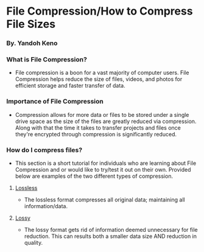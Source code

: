 # File Compression/How to Compress File Sizes
### By. Yandoh Keno


### What is File Compression?
* File compression is a boon for a vast majority of computer users. File Compression helps reduce the size of files, videos, and photos for efficient storage and faster transfer of data. 


### Importance of File Compression
* Compression allows for more data or files to be stored under a single drive space as the size of the files are greatly reduced via compression. Along with that the time it takes to transfer projects and files once they're encrypted through compression is significantly reduced.

### How do I compress files?
* This section is a short tutorial for individuals who are learning about File Compression and or would like to try/test it out on their own. Provided below are examples of the two different types of compression.
1. [Lossless](Lossless.md)
    * The lossless format compresses all original data; maintaining all information/data.

2. [Lossy](Lossy.md)
    * The lossy format gets rid of information deemed unnecessary for file reduction. This can results both a smaller data size AND reduction in quality.
